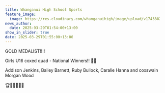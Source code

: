 ```yaml
---
title: Whanganui High School Sports
feature_image:
  image: https://res.cloudinary.com/whanganuihigh/image/upload/v1743382434/News/Gold_Med.jpg
news_author:
  date: 2025-03-29T01:54:00+13:00
show_in_slider: true
date: 2025-03-29T01:55:00+13:00
---
```

GOLD MEDALIST!!!! 

Girls U16 coxed quad - National Winners!! 💛💚

Addison Jenkins, Bailey Barnett, Ruby Bullock, Caralie Hanna and coxswain Morgan Wood 

🏆🥇🥇🥇🥇🥇
